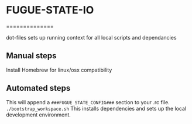 # FUGUE-STATE-IO
==============

dot-files sets up running context for all local scripts and dependancies

## Manual steps
Install Homebrew for linux/osx compatibility

## Automated steps
This will append a `###FUGUE_STATE_CONFIG###` section to your .rc file.
```./bootstrap_workspace.sh```
This installs dependencies and sets up the local development environment.